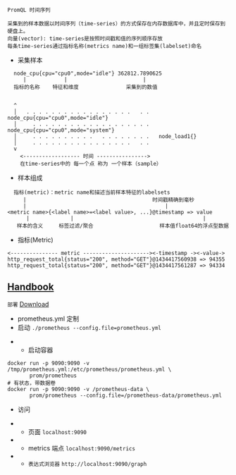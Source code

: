


`PromQL 时间序列`
```
采集到的样本数据以时间序列（time-series）的方式保存在内存数据库中，并且定时保存到硬盘上。
向量(vector): time-series是按照时间戳和值的序列顺序存放
每条time-series通过指标名称(metrics name)和一组标签集(labelset)命名
```

* 采集样本
```
  node_cpu{cpu="cpu0",mode="idle"} 362812.7890625
     |            |                        |
  指标的名称    特征和维度               采集到的数值


  ^
  │   . . . . . . . . . . . . . . . . .   . .   node_cpu{cpu="cpu0",mode="idle"}
  │     . . . . . . . . . . . . . . . . . . .   node_cpu{cpu="cpu0",mode="system"}
  │     . . . . . . . . . .   . . . . . . . .   node_load1{}
  │     . . . . . . . . . . . . . . . .   . .  
  v
    <------------------ 时间 ---------------->
    在time-series中的 每一个点 称为 一个样本（sample）
```
* 样本组成
```
  指标(metric)：metric name和描述当前样本特征的labelsets
     |                                        时间戳精确到毫秒
     |                                            |    
<metric name>{<label name>=<label value>, ...}@timestamp => value
      |             |                                         |          
   样本的含义     标签过滤/聚合                     样本值float64的浮点型数据
```
 
* 指标(Metric)
```
<--------------- metric ---------------------><-timestamp -><-value->
http_request_total{status="200", method="GET"}@1434417560938 => 94355
http_request_total{status="200", method="GET"}@1434417561287 => 94334
```

[Handbook](https://prometheus.fuckcloudnative.io/)
---
`部署`
[Download](https://prometheus.io/download/)
* prometheus.yml 定制
* 启动 
`./prometheus --config.file=prometheus.yml`
- - 启动容器
```
docker run -p 9090:9090 -v /tmp/prometheus.yml:/etc/prometheus/prometheus.yml \
       prom/prometheus
# 有状态，带数据卷
docker run -p 9090:9090 -v /prometheus-data \
       prom/prometheus --config.file=/prometheus-data/prometheus.yml
```
* 访问
- - 页面
`localhost:9090` 
- - metrics 端点
`localhost:9090/metrics`
- - `表达式浏览器`
`http://localhost:9090/graph`




